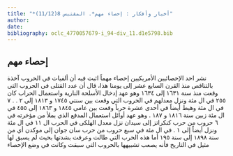 ```yaml
---
title: "*أخبار وأفكار : إحصاء مهم*. المقتبس 8(11/12)"
author: 
date: 
bibliography: oclc_4770057679-i_94-div_11.d1e5798.bib
---
```




##  إحصاء مهم 


 نشر  احد  الإحصائيين الأمريكيين إحصاء مهماً اثبت فيه أن ألفيات في الحروب آخذة بالتناقص منذ القرن السابع  عشر  إلى يومنا هذا، قال أن عدد القتلى في الحروب التي وقعت منذ سنة  ١٦٣١  إلى  ١٦٣٤  وهو عهد إدخال الأسلحة النارية واستعمال الحراب كان  ٢٥٥  في ال  مئة  ونزل معدلهم في الحروب التي وقعت بين سنتي  ١٧٤٥  و  ١٨١٣  إلى  ٢  . .  ٧  في ال  مئة  وهبط أيضاً في  أحدى  عشرة  حرباً وقعت بين عامي  ١٨٤٥  و  ١٨٦٣  إلى  ٤٥٥  في ال  مئة  زبين سنة  ١٨١٦  و  ١٨٧  . وهو عهد أوائل استعمال المدفع الذي يملأ من مؤخرته في  ٦  حروب من حرب كنكراتز إلى سيدان نزل معدل الهلكى في الحرب ال  ١١  في ال  مئة  ونزل أيضاً إلى  ١  . في ال  مئة  في  سبع  حروب من حرب سان جوان إلى موكدن   أي من سنة  ١٨٩٨  إلى سنة  ١٩٥  أما هذه الحرب التي طالت وعرفت بشدتها بحيث لم يسبق لها مثيل في التاريخ فأنه يصعب تشبيهها بالحروب التي سبقت وكانت في وضع الإحصاء 
